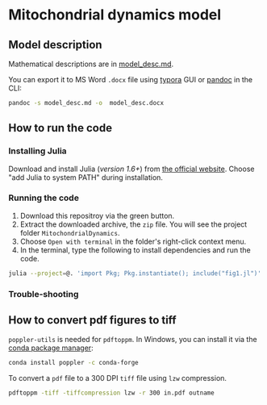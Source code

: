 # Mitochondrial dynamics model

## Model description

Mathematical descriptions are in [model_desc.md](model_desc.md).

You can export it to MS Word `.docx` file using [typora](https://typora.io) GUI or [pandoc](https://pandoc.org) in the CLI:


```bash
pandoc -s model_desc.md -o  model_desc.docx
```

## How to run the code

### Installing Julia

Download and install Julia (*version 1.6+*) from [the official website](https://julialang.org/downloads/). Choose "add Julia to system PATH" during installation.

### Running the code

1. Download this repositroy via the green button.
2. Extract the downloaded archive, the `zip` file. You will see the project folder `MitochondrialDynamics`.
3. Choose `Open with terminal` in the folder's right-click context menu.
4. In the terminal, type the following to install dependencies and run the code.

```bash
julia --project=@. 'import Pkg; Pkg.instantiate(); include("fig1.jl")'
```

### Trouble-shooting


## How to convert pdf figures to tiff

`poppler-utils` is needed for `pdftoppm`. In Windows, you can install it via the [conda package manager](https://www.anaconda.com/products/individual):

```bash
conda install poppler -c conda-forge
```

To convert a `pdf` file to a 300 DPI `tiff` file using `lzw` compression.

```bash
pdftoppm -tiff -tiffcompression lzw -r 300 in.pdf outname
```
